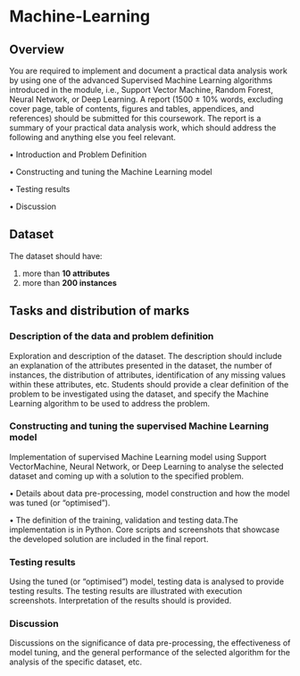 # Machine-Learning

## Overview

You are required to implement and document a practical data analysis work by using one of the
advanced Supervised Machine Learning algorithms introduced in the module, i.e., Support Vector
Machine, Random Forest, Neural Network, or Deep Learning. A report (1500 ± 10% words, excluding
cover page, table of contents, figures and tables, appendices, and references) should be submitted for
this coursework. The report is a summary of your practical data analysis work, which should address
the following and anything else you feel relevant.

• Introduction and Problem Definition

• Constructing and tuning the Machine Learning model

• Testing results

• Discussion

## Dataset

The dataset should have:
1) more than **10 attributes**
2) more than **200 instances**

## Tasks and distribution of marks

### Description of the data and problem definition 

Exploration and description of the dataset. The description should include
an explanation of the attributes presented in the dataset, the number of instances, the
distribution of attributes, identification of any missing values within these attributes, etc.
Students should provide a clear definition of the problem to be investigated using the
dataset, and specify the Machine Learning algorithm to be used to address the problem.

### Constructing and tuning the supervised Machine Learning model 

Implementation of supervised Machine Learning model using Support VectorMachine, Neural Network, or Deep Learning to analyse the selected dataset and coming up
with a solution to the specified problem.

• Details about data pre-processing, model construction and how the model was tuned
(or “optimised”).

• The definition of the training, validation and testing data.The implementation is in Python. Core scripts and screenshots that
showcase the developed solution are included in the final report.

### Testing results 

Using the tuned (or “optimised”) model, testing data is analysed to provide testing results. The testing results are illustrated with execution
screenshots. Interpretation of the results should is provided.

### Discussion 

Discussions on the significance of data pre-processing, the effectiveness of model tuning, and the general performance of the selected algorithm for
the analysis of the specific dataset, etc.
